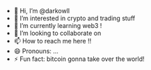 - 👋 Hi, I’m @darkowll 
- 👀 I’m interested in crypto and trading stuff
- 🌱 I’m currently learning web3 !
- 💞️ I’m looking to collaborate on  
- 📫 How to reach me here !!
- 😄 Pronouns: ...
- ⚡ Fun fact: bitcoin gonna take over the world!

<!---
darkowll/darkowll is a ✨ special ✨ repository because its `README.md` (this file) appears on your GitHub profile.
You can click the Preview link to take a look at your changes.
--->
